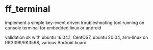 # ff_terminal

implement a simple key-event driven troubleshooting tool running on console terminal for embedded linux or android

validation ok with ubuntu 16.04.1, CentOS7, ubuntu 20.04, arm-linux on RK3399/RK3568, various Android board
